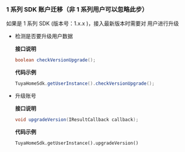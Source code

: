 ### 1 系列 SDK 账户迁移（非 1 系列用户可以忽略此步）
如果是 1 系列 SDK (版本号：1.x.x )，接入最新版本时需要对 用户进行升级

* 检测是否要升级用户数据

  **接口说明**

  ```java
  boolean checkVersionUpgrade();
  ```
  **代码示例**
  
  ```java
  TuyaHomeSdk.getUserInstance().checkVersionUpgrade();
  ```
  
* 升级账号

  **接口说明**

  ```java
  void upgradeVersion(IResultCallback callback);
  ```

  **代码示例**
  ```
  TuyaHomeSdk.getUserInstance().upgradeVersion()
  ```

